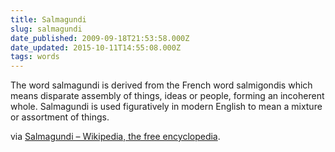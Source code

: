 ```yaml
---
title: Salmagundi
slug: salmagundi
date_published: 2009-09-18T21:53:58.000Z
date_updated: 2015-10-11T14:55:08.000Z
tags: words
---
```


The word salmagundi is derived from the French word salmigondis which means disparate assembly of things, ideas or people, forming an incoherent whole. Salmagundi is used figuratively in modern English to mean a mixture or assortment of things.

via [Salmagundi – Wikipedia, the free encyclopedia](http://en.wikipedia.org/wiki/Salmagundi).
